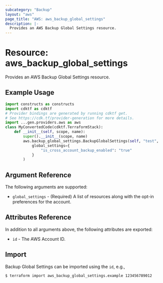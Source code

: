 ```yaml
---
subcategory: "Backup"
layout: "aws"
page_title: "AWS: aws_backup_global_settings"
description: |-
  Provides an AWS Backup Global Settings resource.
---
```


# Resource: aws_backup_global_settings

Provides an AWS Backup Global Settings resource.

## Example Usage

```python
import constructs as constructs
import cdktf as cdktf
# Provider bindings are generated by running cdktf get.
# See https://cdk.tf/provider-generation for more details.
import ...gen.providers.aws as aws
class MyConvertedCode(cdktf.TerraformStack):
    def __init__(self, scope, name):
        super().__init__(scope, name)
        aws.backup_global_settings.BackupGlobalSettings(self, "test",
            global_settings={
                "is_cross_account_backup_enabled": "true"
            }
        )
```

## Argument Reference

The following arguments are supported:

* `global_settings` - (Required) A list of resources along with the opt-in preferences for the account.

## Attributes Reference

In addition to all arguments above, the following attributes are exported:

* `id` - The AWS Account ID.

## Import

Backup Global Settings can be imported using the `id`, e.g.,

```
$ terraform import aws_backup_global_settings.example 123456789012
```

<!-- cache-key: cdktf-0.17.0-pre.15 input-b12df84b87d6730855436eededf26a7ad2d6a49b6d468e36f6b0bed522ac180b -->